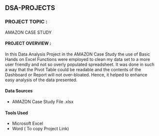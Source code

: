 ## DSA-PROJECTS

### PROJECT TOPIC : 
AMAZON CASE STUDY

#### PROJECT OVERVIEW :
In this Data Analysis Project in the AMAZON Case Study
the use of Basic Hands on Excel Functions were employed
to clean my data set to a more user friendly and not so
overly populated spreadsheet. It was done in such a way
that the Pivot Table could be readable and the contents
of the Dashboard or Report will not over-bloated. Hence,
it helped to enhance easy analysis of the data presented.


#### Data Sources
- AMAZON Case Study File .xlsx
  
#### Tools Used
- Microsoft Excel
- Word ( To copy Project Link)


